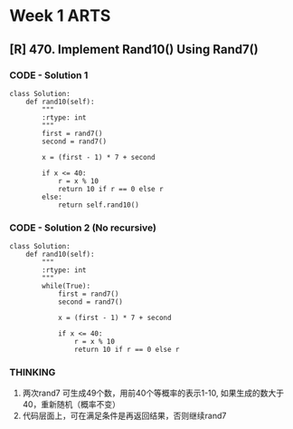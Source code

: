 # **Week 1 ARTS**

## **[R] 470. Implement Rand10() Using Rand7()**

### CODE - Solution 1
```
class Solution:
    def rand10(self):
        """
        :rtype: int
        """
        first = rand7()
        second = rand7()

        x = (first - 1) * 7 + second

        if x <= 40:
            r = x % 10
            return 10 if r == 0 else r
        else:
            return self.rand10()
```

### CODE - Solution 2 (No recursive)
```
class Solution:
    def rand10(self):
        """
        :rtype: int
        """
        while(True):
            first = rand7()
            second = rand7()

            x = (first - 1) * 7 + second

            if x <= 40:
                r = x % 10
                return 10 if r == 0 else r

```
### THINKING
1) 两次rand7 可生成49个数，用前40个等概率的表示1-10, 如果生成的数大于40，重新随机（概率不变）
2) 代码层面上，可在满足条件是再返回结果，否则继续rand7
